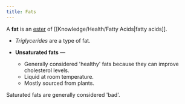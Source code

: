 ```yaml
---
title: Fats
---
```


A **fat** is an [ester](https://en.wikipedia.org/wiki/Ester) of [[Knowledge/Health/Fatty Acids|fatty acids]].
- *Triglycerides* are a type of fat.

- **Unsaturated fats** — 
    - Generally considered 'healthy' fats because they can improve cholesterol levels.
    - Liquid at room temperature.
    - Mostly sourced from plants.

Saturated fats are generally considered 'bad'.
